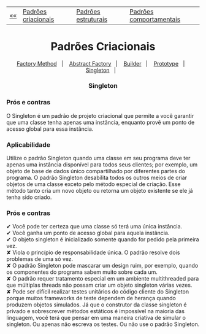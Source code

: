 <h5 align="center">
<table align="center">
  <tr>
    <td><a href="https://github.com/jfmsantos/design-patterns">«« </a></td>
    <td><a href="https://github.com/jfmsantos/design-patterns/tree/master/src/creational">Padrões criacionais</a></td>
    <td><a href="https://github.com/jfmsantos/design-patterns/tree/master/src/estruturais">Padrões estruturais</a></td>
    <td><a href="https://github.com/jfmsantos/design-patterns/tree/master/src/comportamentais">Padrões comportamentais</a></td>
  </tr>
</table>
</h5>

<h1 align="center">
  Padrões Criacionais
</h1>

<p align="center">
  <a href="https://github.com/jfmsantos/design-patterns/tree/master/src/creational/factoryMethod">Factory Method</a>&nbsp;&nbsp;&nbsp;|&nbsp;&nbsp;&nbsp;
  <a href="https://github.com/jfmsantos/design-patterns/tree/master/src/creational/abstractFactory">Abstract Factory</a>&nbsp;&nbsp;&nbsp;|&nbsp;&nbsp;&nbsp;
  <a href="https://github.com/jfmsantos/design-patterns/tree/master/src/creational/builder">Builder</a>&nbsp;&nbsp;&nbsp;|&nbsp;&nbsp;&nbsp;
  <a href="https://github.com/jfmsantos/design-patterns/tree/master/src/creational/prototype">Prototype</a>&nbsp;&nbsp;&nbsp;|&nbsp;&nbsp;&nbsp;
  <a href="https://github.com/jfmsantos/design-patterns/tree/master/src/creational/singleton">Singleton</a>&nbsp;&nbsp;&nbsp;|&nbsp;&nbsp;&nbsp;
</p>

<h3 align="center">
  Singleton
</h3>

<h3 align="left">
  Prós e contras
</h3>
O Singleton é um padrão de projeto criacional que permite a você garantir que uma classe tenha apenas uma instância, enquanto provê um ponto de acesso global para essa instância.

<h3 align="left">
  Aplicabilidade
</h3>

  Utilize o padrão Singleton quando uma classe em seu programa deve ter apenas uma instância disponível para todos seus clientes; por exemplo, um objeto de base de dados único compartilhado por diferentes partes do programa.
   O padrão Singleton desabilita todos os outros meios de criar objetos de uma classe exceto pelo método especial de criação. Esse método tanto cria um novo objeto ou retorna um objeto existente se ele já tenha sido criado.

<h3 align="left">
  Prós e contras
</h3>

 ✔  Você pode ter certeza que uma classe só terá uma única instância.
 <br>
 ✔ Você ganha um ponto de acesso global para aquela instância.
 <br>
 ✔ O objeto singleton é inicializado somente quando for pedido pela primeira vez.
 <br>
  ✘    Viola o princípio de responsabilidade única. O padrão resolve dois problemas de uma só vez.
  <br>
  ✘   O padrão Singleton pode mascarar um design ruim, por exemplo, quando os componentes do programa sabem muito sobre cada um.
  <br>
  ✘ O padrão requer tratamento especial em um ambiente multithreaded para que múltiplas threads não possam criar um objeto singleton várias vezes.
  <br>
  ✘ Pode ser difícil realizar testes unitários do código cliente do Singleton porque muitos frameworks de teste dependem de herança quando produzem objetos simulados. Já que o construtor da classe singleton é privado e sobrescrever métodos estáticos é impossível na maioria das linguagem, você terá que pensar em uma maneira criativa de simular o singleton. Ou apenas não escreva os testes. Ou não use o padrão Singleton.
  
 
